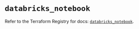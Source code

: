 # `databricks_notebook`

Refer to the Terraform Registry for docs: [`databricks_notebook`](https://registry.terraform.io/providers/databricks/databricks/1.59.0/docs/resources/notebook).

